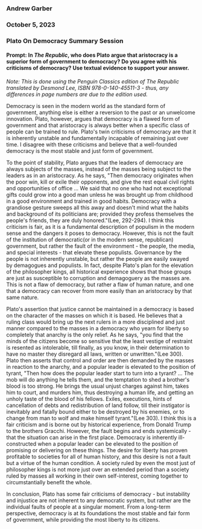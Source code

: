 ### Andrew Garber
### October 5, 2023
### Plato On Democracy Summary Session

#### Prompt: In *The Republic*, who does Plato argue that aristocracy is a superior form of government to democracy? Do you agree with his criticisms of democracy? Use textual evidence to support your answer.
*Note: This is done using the Penguin Classics edition of *The Republic* translated by Desmond Lee, ISBN 978-0-140-45511-3 - thus, any differences in page numbers are due to the edition used.*

Democracy is seen in the modern world as the standard form of government, anything else is either a reversion to the past or an unwelcome innovation. Plato, however, argues that democracy is a flawed form of government and that aristocracy is always better when a specific class of people can be trained to rule. Plato's twin criticisms of democracy are that it is inherently unstable and fundamentally incapable of remaining just over time. I disagree with these criticisms and believe that a well-founded democracy is the most stable and just form of government.

To the point of stability, Plato argues that the leaders of democracy are always subjects of the masses, instead of the masses being subject to the leaders as in an aristocracy. As he says, "Then democracy originates when the poor win, kill or exile their opponents, and give the rest equal civil rights and opportunities of office ... We said that no one who had not exceptional gifts could grow into a good man unless he was brought up from childhood in a good environment and trained in good habits. Democracy with a grandiose gesture sweeps all this away and doesn't mind what the habits and background of its politicians are; provided they profess themselves the people's friends, they are duly honored."(Lee, 292-294). I think this criticism is fair, as it is a fundamental description of populism in the modern sense and the dangers it poses to democracy. However, this is not the fault of the institution of democratic(or in the modern sense, republican) government, but rather the fault of the environment - the people, the media, and special interests - that elevate these populists. Governance by the people is not inherently unstable, but rather the people are easily swayed by demagogues and populists. In fact, despite Plato's plan for the elevation of the philosopher kings, all historical experience shows that those groups are just as susceptible to corruption and demagoguery as the masses are. This is not a flaw of democracy, but rather a flaw of human nature, and one that a democracy can recover from more easily than an aristocracy by that same nature.

Plato's assertion that justice cannot be maintained in a democracy is based on the character of the masses on which it is based. He believes that a ruling class would bring up the next rulers in a more disciplined and just manner compared to the masses in a democracy who yearn for liberty so completely that anarchy is the only relief. As he says, "you find that the minds of the citizens become so sensitive that the least vestige of restraint is resented as intolerable, till finally, as you know, in their determination to have no master they disregard all laws, written or unwritten."(Lee 300). Plato then asserts that control and order are then demanded by the masses in reaction to the anarchy, and a popular leader is elevated to the position of tyrant, "Then how does the popular leader start to turn into a tyrant? ... The mob will do anything he tells them, and the temptation to shed a brother's blood is too strong. He brings the usual unjust charges against him, takes him to court, and murders him, thus destroying a human life, and getting an unholy taste of the blood of his fellows. Exiles, executions, hints of cancellation of debts and redistribution of land follow, till their instigator is inevitably and fatally bound either to be destroyed by his enemies, or to change from man to wolf and make himself tyrant."(Lee 303). I think this is a fair criticism and is borne out by historical experience, from Donald Trump to the brothers Gracchi. However, the fault begins and ends systemically - that the situation can arise in the first place. Democracy is inherently ill-constructed when a popular leader can be elevated to the position of promising or delivering on these things. The desire for liberty has proven profitable to societies for all of human history, and this desire is not a fault but a virtue of the human condition. A society ruled by even the most just of philosopher kings is not more just over an extended period than a society ruled by masses all working in their own self-interest, coming together to circumstantially benefit the whole. 

In conclusion, Plato has some fair criticisms of democracy - but instability and injustice are not inherent to any democratic system, but rather are the individual faults of people at a singular moment. From a long-term perspective, democracy is at its foundations the most stable and fair form of government, while providing the most liberty to its citizens.
